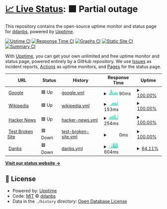 # [📈 Live Status](https://ddanbs.github.io/upptime): <!--live status--> **🟧 Partial outage**

This repository contains the open-source uptime monitor and status page for [ddanbs](https://ddanbs.github.io/upptime), powered by [Upptime](https://github.com/upptime/upptime).

[![Uptime CI](https://github.com/ddanbs/upptime/workflows/Uptime%20CI/badge.svg)](https://github.com/ddanbs/upptime/actions?query=workflow%3A%22Uptime+CI%22)
[![Response Time CI](https://github.com/ddanbs/upptime/workflows/Response%20Time%20CI/badge.svg)](https://github.com/ddanbs/upptime/actions?query=workflow%3A%22Response+Time+CI%22)
[![Graphs CI](https://github.com/ddanbs/upptime/workflows/Graphs%20CI/badge.svg)](https://github.com/ddanbs/upptime/actions?query=workflow%3A%22Graphs+CI%22)
[![Static Site CI](https://github.com/ddanbs/upptime/workflows/Static%20Site%20CI/badge.svg)](https://github.com/ddanbs/upptime/actions?query=workflow%3A%22Static+Site+CI%22)
[![Summary CI](https://github.com/ddanbs/upptime/workflows/Summary%20CI/badge.svg)](https://github.com/ddanbs/upptime/actions?query=workflow%3A%22Summary+CI%22)

With [Upptime](https://upptime.js.org), you can get your own unlimited and free uptime monitor and status page, powered entirely by a GitHub repository. We use [Issues](https://github.com/ddanbs/upptime/issues) as incident reports, [Actions](https://github.com/ddanbs/upptime/actions) as uptime monitors, and [Pages](https://ddanbs.github.io/upptime) for the status page.

<!--start: status pages-->
<!-- This summary is generated by Upptime (https://github.com/upptime/upptime) -->
<!-- Do not edit this manually, your changes will be overwritten -->
<!-- prettier-ignore -->
| URL | Status | History | Response Time | Uptime |
| --- | ------ | ------- | ------------- | ------ |
| <img alt="" src="https://icons.duckduckgo.com/ip3/www.google.com.ico" height="13"> [Google](https://www.google.com) | 🟩 Up | [google.yml](https://github.com/ddanbs/upptime/commits/HEAD/history/google.yml) | <details><summary><img alt="Response time graph" src="./graphs/google/response-time-week.png" height="20"> 90ms</summary><br><a href="https://ddanbs.github.io/upptime/history/google"><img alt="Response time 102" src="https://img.shields.io/endpoint?url=https%3A%2F%2Fraw.githubusercontent.com%2Fddanbs%2Fupptime%2FHEAD%2Fapi%2Fgoogle%2Fresponse-time.json"></a><br><a href="https://ddanbs.github.io/upptime/history/google"><img alt="24-hour response time 65" src="https://img.shields.io/endpoint?url=https%3A%2F%2Fraw.githubusercontent.com%2Fddanbs%2Fupptime%2FHEAD%2Fapi%2Fgoogle%2Fresponse-time-day.json"></a><br><a href="https://ddanbs.github.io/upptime/history/google"><img alt="7-day response time 90" src="https://img.shields.io/endpoint?url=https%3A%2F%2Fraw.githubusercontent.com%2Fddanbs%2Fupptime%2FHEAD%2Fapi%2Fgoogle%2Fresponse-time-week.json"></a><br><a href="https://ddanbs.github.io/upptime/history/google"><img alt="30-day response time 87" src="https://img.shields.io/endpoint?url=https%3A%2F%2Fraw.githubusercontent.com%2Fddanbs%2Fupptime%2FHEAD%2Fapi%2Fgoogle%2Fresponse-time-month.json"></a><br><a href="https://ddanbs.github.io/upptime/history/google"><img alt="1-year response time 102" src="https://img.shields.io/endpoint?url=https%3A%2F%2Fraw.githubusercontent.com%2Fddanbs%2Fupptime%2FHEAD%2Fapi%2Fgoogle%2Fresponse-time-year.json"></a></details> | <details><summary><a href="https://ddanbs.github.io/upptime/history/google">100.00%</a></summary><a href="https://ddanbs.github.io/upptime/history/google"><img alt="All-time uptime 100.00%" src="https://img.shields.io/endpoint?url=https%3A%2F%2Fraw.githubusercontent.com%2Fddanbs%2Fupptime%2FHEAD%2Fapi%2Fgoogle%2Fuptime.json"></a><br><a href="https://ddanbs.github.io/upptime/history/google"><img alt="24-hour uptime 100.00%" src="https://img.shields.io/endpoint?url=https%3A%2F%2Fraw.githubusercontent.com%2Fddanbs%2Fupptime%2FHEAD%2Fapi%2Fgoogle%2Fuptime-day.json"></a><br><a href="https://ddanbs.github.io/upptime/history/google"><img alt="7-day uptime 100.00%" src="https://img.shields.io/endpoint?url=https%3A%2F%2Fraw.githubusercontent.com%2Fddanbs%2Fupptime%2FHEAD%2Fapi%2Fgoogle%2Fuptime-week.json"></a><br><a href="https://ddanbs.github.io/upptime/history/google"><img alt="30-day uptime 100.00%" src="https://img.shields.io/endpoint?url=https%3A%2F%2Fraw.githubusercontent.com%2Fddanbs%2Fupptime%2FHEAD%2Fapi%2Fgoogle%2Fuptime-month.json"></a><br><a href="https://ddanbs.github.io/upptime/history/google"><img alt="1-year uptime 100.00%" src="https://img.shields.io/endpoint?url=https%3A%2F%2Fraw.githubusercontent.com%2Fddanbs%2Fupptime%2FHEAD%2Fapi%2Fgoogle%2Fuptime-year.json"></a></details>
| <img alt="" src="https://icons.duckduckgo.com/ip3/en.wikipedia.org.ico" height="13"> [Wikipedia](https://en.wikipedia.org) | 🟩 Up | [wikipedia.yml](https://github.com/ddanbs/upptime/commits/HEAD/history/wikipedia.yml) | <details><summary><img alt="Response time graph" src="./graphs/wikipedia/response-time-week.png" height="20"> 153ms</summary><br><a href="https://ddanbs.github.io/upptime/history/wikipedia"><img alt="Response time 229" src="https://img.shields.io/endpoint?url=https%3A%2F%2Fraw.githubusercontent.com%2Fddanbs%2Fupptime%2FHEAD%2Fapi%2Fwikipedia%2Fresponse-time.json"></a><br><a href="https://ddanbs.github.io/upptime/history/wikipedia"><img alt="24-hour response time 320" src="https://img.shields.io/endpoint?url=https%3A%2F%2Fraw.githubusercontent.com%2Fddanbs%2Fupptime%2FHEAD%2Fapi%2Fwikipedia%2Fresponse-time-day.json"></a><br><a href="https://ddanbs.github.io/upptime/history/wikipedia"><img alt="7-day response time 153" src="https://img.shields.io/endpoint?url=https%3A%2F%2Fraw.githubusercontent.com%2Fddanbs%2Fupptime%2FHEAD%2Fapi%2Fwikipedia%2Fresponse-time-week.json"></a><br><a href="https://ddanbs.github.io/upptime/history/wikipedia"><img alt="30-day response time 198" src="https://img.shields.io/endpoint?url=https%3A%2F%2Fraw.githubusercontent.com%2Fddanbs%2Fupptime%2FHEAD%2Fapi%2Fwikipedia%2Fresponse-time-month.json"></a><br><a href="https://ddanbs.github.io/upptime/history/wikipedia"><img alt="1-year response time 229" src="https://img.shields.io/endpoint?url=https%3A%2F%2Fraw.githubusercontent.com%2Fddanbs%2Fupptime%2FHEAD%2Fapi%2Fwikipedia%2Fresponse-time-year.json"></a></details> | <details><summary><a href="https://ddanbs.github.io/upptime/history/wikipedia">100.00%</a></summary><a href="https://ddanbs.github.io/upptime/history/wikipedia"><img alt="All-time uptime 100.00%" src="https://img.shields.io/endpoint?url=https%3A%2F%2Fraw.githubusercontent.com%2Fddanbs%2Fupptime%2FHEAD%2Fapi%2Fwikipedia%2Fuptime.json"></a><br><a href="https://ddanbs.github.io/upptime/history/wikipedia"><img alt="24-hour uptime 100.00%" src="https://img.shields.io/endpoint?url=https%3A%2F%2Fraw.githubusercontent.com%2Fddanbs%2Fupptime%2FHEAD%2Fapi%2Fwikipedia%2Fuptime-day.json"></a><br><a href="https://ddanbs.github.io/upptime/history/wikipedia"><img alt="7-day uptime 100.00%" src="https://img.shields.io/endpoint?url=https%3A%2F%2Fraw.githubusercontent.com%2Fddanbs%2Fupptime%2FHEAD%2Fapi%2Fwikipedia%2Fuptime-week.json"></a><br><a href="https://ddanbs.github.io/upptime/history/wikipedia"><img alt="30-day uptime 100.00%" src="https://img.shields.io/endpoint?url=https%3A%2F%2Fraw.githubusercontent.com%2Fddanbs%2Fupptime%2FHEAD%2Fapi%2Fwikipedia%2Fuptime-month.json"></a><br><a href="https://ddanbs.github.io/upptime/history/wikipedia"><img alt="1-year uptime 100.00%" src="https://img.shields.io/endpoint?url=https%3A%2F%2Fraw.githubusercontent.com%2Fddanbs%2Fupptime%2FHEAD%2Fapi%2Fwikipedia%2Fuptime-year.json"></a></details>
| <img alt="" src="https://icons.duckduckgo.com/ip3/news.ycombinator.com.ico" height="13"> [Hacker News](https://news.ycombinator.com) | 🟩 Up | [hacker-news.yml](https://github.com/ddanbs/upptime/commits/HEAD/history/hacker-news.yml) | <details><summary><img alt="Response time graph" src="./graphs/hacker-news/response-time-week.png" height="20"> 254ms</summary><br><a href="https://ddanbs.github.io/upptime/history/hacker-news"><img alt="Response time 303" src="https://img.shields.io/endpoint?url=https%3A%2F%2Fraw.githubusercontent.com%2Fddanbs%2Fupptime%2FHEAD%2Fapi%2Fhacker-news%2Fresponse-time.json"></a><br><a href="https://ddanbs.github.io/upptime/history/hacker-news"><img alt="24-hour response time 436" src="https://img.shields.io/endpoint?url=https%3A%2F%2Fraw.githubusercontent.com%2Fddanbs%2Fupptime%2FHEAD%2Fapi%2Fhacker-news%2Fresponse-time-day.json"></a><br><a href="https://ddanbs.github.io/upptime/history/hacker-news"><img alt="7-day response time 254" src="https://img.shields.io/endpoint?url=https%3A%2F%2Fraw.githubusercontent.com%2Fddanbs%2Fupptime%2FHEAD%2Fapi%2Fhacker-news%2Fresponse-time-week.json"></a><br><a href="https://ddanbs.github.io/upptime/history/hacker-news"><img alt="30-day response time 282" src="https://img.shields.io/endpoint?url=https%3A%2F%2Fraw.githubusercontent.com%2Fddanbs%2Fupptime%2FHEAD%2Fapi%2Fhacker-news%2Fresponse-time-month.json"></a><br><a href="https://ddanbs.github.io/upptime/history/hacker-news"><img alt="1-year response time 303" src="https://img.shields.io/endpoint?url=https%3A%2F%2Fraw.githubusercontent.com%2Fddanbs%2Fupptime%2FHEAD%2Fapi%2Fhacker-news%2Fresponse-time-year.json"></a></details> | <details><summary><a href="https://ddanbs.github.io/upptime/history/hacker-news">100.00%</a></summary><a href="https://ddanbs.github.io/upptime/history/hacker-news"><img alt="All-time uptime 99.99%" src="https://img.shields.io/endpoint?url=https%3A%2F%2Fraw.githubusercontent.com%2Fddanbs%2Fupptime%2FHEAD%2Fapi%2Fhacker-news%2Fuptime.json"></a><br><a href="https://ddanbs.github.io/upptime/history/hacker-news"><img alt="24-hour uptime 100.00%" src="https://img.shields.io/endpoint?url=https%3A%2F%2Fraw.githubusercontent.com%2Fddanbs%2Fupptime%2FHEAD%2Fapi%2Fhacker-news%2Fuptime-day.json"></a><br><a href="https://ddanbs.github.io/upptime/history/hacker-news"><img alt="7-day uptime 100.00%" src="https://img.shields.io/endpoint?url=https%3A%2F%2Fraw.githubusercontent.com%2Fddanbs%2Fupptime%2FHEAD%2Fapi%2Fhacker-news%2Fuptime-week.json"></a><br><a href="https://ddanbs.github.io/upptime/history/hacker-news"><img alt="30-day uptime 100.00%" src="https://img.shields.io/endpoint?url=https%3A%2F%2Fraw.githubusercontent.com%2Fddanbs%2Fupptime%2FHEAD%2Fapi%2Fhacker-news%2Fuptime-month.json"></a><br><a href="https://ddanbs.github.io/upptime/history/hacker-news"><img alt="1-year uptime 99.97%" src="https://img.shields.io/endpoint?url=https%3A%2F%2Fraw.githubusercontent.com%2Fddanbs%2Fupptime%2FHEAD%2Fapi%2Fhacker-news%2Fuptime-year.json"></a></details>
| <img alt="" src="https://icons.duckduckgo.com/ip3/thissitedoesnotexist.koj.co.ico" height="13"> [Test Broken Site](https://thissitedoesnotexist.koj.co) | 🟥 Down | [test-broken-site.yml](https://github.com/ddanbs/upptime/commits/HEAD/history/test-broken-site.yml) | <details><summary><img alt="Response time graph" src="./graphs/test-broken-site/response-time-week.png" height="20"> 0ms</summary><br><a href="https://ddanbs.github.io/upptime/history/test-broken-site"><img alt="Response time 0" src="https://img.shields.io/endpoint?url=https%3A%2F%2Fraw.githubusercontent.com%2Fddanbs%2Fupptime%2FHEAD%2Fapi%2Ftest-broken-site%2Fresponse-time.json"></a><br><a href="https://ddanbs.github.io/upptime/history/test-broken-site"><img alt="24-hour response time 0" src="https://img.shields.io/endpoint?url=https%3A%2F%2Fraw.githubusercontent.com%2Fddanbs%2Fupptime%2FHEAD%2Fapi%2Ftest-broken-site%2Fresponse-time-day.json"></a><br><a href="https://ddanbs.github.io/upptime/history/test-broken-site"><img alt="7-day response time 0" src="https://img.shields.io/endpoint?url=https%3A%2F%2Fraw.githubusercontent.com%2Fddanbs%2Fupptime%2FHEAD%2Fapi%2Ftest-broken-site%2Fresponse-time-week.json"></a><br><a href="https://ddanbs.github.io/upptime/history/test-broken-site"><img alt="30-day response time 0" src="https://img.shields.io/endpoint?url=https%3A%2F%2Fraw.githubusercontent.com%2Fddanbs%2Fupptime%2FHEAD%2Fapi%2Ftest-broken-site%2Fresponse-time-month.json"></a><br><a href="https://ddanbs.github.io/upptime/history/test-broken-site"><img alt="1-year response time 0" src="https://img.shields.io/endpoint?url=https%3A%2F%2Fraw.githubusercontent.com%2Fddanbs%2Fupptime%2FHEAD%2Fapi%2Ftest-broken-site%2Fresponse-time-year.json"></a></details> | <details><summary><a href="https://ddanbs.github.io/upptime/history/test-broken-site">100.00%</a></summary><a href="https://ddanbs.github.io/upptime/history/test-broken-site"><img alt="All-time uptime 100.00%" src="https://img.shields.io/endpoint?url=https%3A%2F%2Fraw.githubusercontent.com%2Fddanbs%2Fupptime%2FHEAD%2Fapi%2Ftest-broken-site%2Fuptime.json"></a><br><a href="https://ddanbs.github.io/upptime/history/test-broken-site"><img alt="24-hour uptime 100.00%" src="https://img.shields.io/endpoint?url=https%3A%2F%2Fraw.githubusercontent.com%2Fddanbs%2Fupptime%2FHEAD%2Fapi%2Ftest-broken-site%2Fuptime-day.json"></a><br><a href="https://ddanbs.github.io/upptime/history/test-broken-site"><img alt="7-day uptime 100.00%" src="https://img.shields.io/endpoint?url=https%3A%2F%2Fraw.githubusercontent.com%2Fddanbs%2Fupptime%2FHEAD%2Fapi%2Ftest-broken-site%2Fuptime-week.json"></a><br><a href="https://ddanbs.github.io/upptime/history/test-broken-site"><img alt="30-day uptime 100.00%" src="https://img.shields.io/endpoint?url=https%3A%2F%2Fraw.githubusercontent.com%2Fddanbs%2Fupptime%2FHEAD%2Fapi%2Ftest-broken-site%2Fuptime-month.json"></a><br><a href="https://ddanbs.github.io/upptime/history/test-broken-site"><img alt="1-year uptime 100.00%" src="https://img.shields.io/endpoint?url=https%3A%2F%2Fraw.githubusercontent.com%2Fddanbs%2Fupptime%2FHEAD%2Fapi%2Ftest-broken-site%2Fuptime-year.json"></a></details>
| <img alt="" src="https://icons.duckduckgo.com/ip3/danbs.net.ico" height="13"> [Danbs](https://danbs.net) | 🟥 Down | [danbs.yml](https://github.com/ddanbs/upptime/commits/HEAD/history/danbs.yml) | <details><summary><img alt="Response time graph" src="./graphs/danbs/response-time-week.png" height="20"> 604ms</summary><br><a href="https://ddanbs.github.io/upptime/history/danbs"><img alt="Response time 271" src="https://img.shields.io/endpoint?url=https%3A%2F%2Fraw.githubusercontent.com%2Fddanbs%2Fupptime%2FHEAD%2Fapi%2Fdanbs%2Fresponse-time.json"></a><br><a href="https://ddanbs.github.io/upptime/history/danbs"><img alt="24-hour response time 633" src="https://img.shields.io/endpoint?url=https%3A%2F%2Fraw.githubusercontent.com%2Fddanbs%2Fupptime%2FHEAD%2Fapi%2Fdanbs%2Fresponse-time-day.json"></a><br><a href="https://ddanbs.github.io/upptime/history/danbs"><img alt="7-day response time 604" src="https://img.shields.io/endpoint?url=https%3A%2F%2Fraw.githubusercontent.com%2Fddanbs%2Fupptime%2FHEAD%2Fapi%2Fdanbs%2Fresponse-time-week.json"></a><br><a href="https://ddanbs.github.io/upptime/history/danbs"><img alt="30-day response time 373" src="https://img.shields.io/endpoint?url=https%3A%2F%2Fraw.githubusercontent.com%2Fddanbs%2Fupptime%2FHEAD%2Fapi%2Fdanbs%2Fresponse-time-month.json"></a><br><a href="https://ddanbs.github.io/upptime/history/danbs"><img alt="1-year response time 271" src="https://img.shields.io/endpoint?url=https%3A%2F%2Fraw.githubusercontent.com%2Fddanbs%2Fupptime%2FHEAD%2Fapi%2Fdanbs%2Fresponse-time-year.json"></a></details> | <details><summary><a href="https://ddanbs.github.io/upptime/history/danbs">64.11%</a></summary><a href="https://ddanbs.github.io/upptime/history/danbs"><img alt="All-time uptime 99.13%" src="https://img.shields.io/endpoint?url=https%3A%2F%2Fraw.githubusercontent.com%2Fddanbs%2Fupptime%2FHEAD%2Fapi%2Fdanbs%2Fuptime.json"></a><br><a href="https://ddanbs.github.io/upptime/history/danbs"><img alt="24-hour uptime 69.49%" src="https://img.shields.io/endpoint?url=https%3A%2F%2Fraw.githubusercontent.com%2Fddanbs%2Fupptime%2FHEAD%2Fapi%2Fdanbs%2Fuptime-day.json"></a><br><a href="https://ddanbs.github.io/upptime/history/danbs"><img alt="7-day uptime 64.11%" src="https://img.shields.io/endpoint?url=https%3A%2F%2Fraw.githubusercontent.com%2Fddanbs%2Fupptime%2FHEAD%2Fapi%2Fdanbs%2Fuptime-week.json"></a><br><a href="https://ddanbs.github.io/upptime/history/danbs"><img alt="30-day uptime 91.74%" src="https://img.shields.io/endpoint?url=https%3A%2F%2Fraw.githubusercontent.com%2Fddanbs%2Fupptime%2FHEAD%2Fapi%2Fdanbs%2Fuptime-month.json"></a><br><a href="https://ddanbs.github.io/upptime/history/danbs"><img alt="1-year uptime 99.13%" src="https://img.shields.io/endpoint?url=https%3A%2F%2Fraw.githubusercontent.com%2Fddanbs%2Fupptime%2FHEAD%2Fapi%2Fdanbs%2Fuptime-year.json"></a></details>

<!--end: status pages-->

[**Visit our status website →**](https://ddanbs.github.io/upptime)

## 📄 License

- Powered by: [Upptime](https://github.com/upptime/upptime)
- Code: [MIT](./LICENSE) © [ddanbs](https://ddanbs.github.io/upptime)
- Data in the `./history` directory: [Open Database License](https://opendatacommons.org/licenses/odbl/1-0/)

